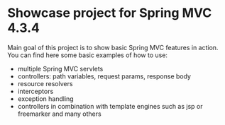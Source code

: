 # Showcase project for Spring MVC 4.3.4
Main goal of this project is to show basic Spring MVC features in action.
You can find here some basic examples of how to use:
 - multiple Spring MVC servlets
 - controllers: path variables, request params, response body 
 - resource resolvers
 - interceptors
 - exception handling
 - controllers in combination with template engines such as jsp or freemarker
and many others
